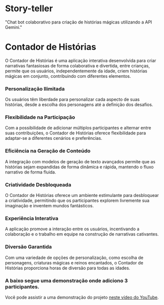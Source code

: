 # Story-teller
"Chat bot colaborativo para criação de histórias mágicas utilizando a API Gemini."

# Contador de Histórias

O Contador de Histórias é uma aplicação interativa desenvolvida para criar narrativas fantasiosas de forma colaborativa e divertida, entre crianças, permite que os usuários, independentemente da idade, criem histórias mágicas em conjunto, contribuindo com diferentes elementos.
### Personalização Ilimitada
Os usuários têm liberdade para personalizar cada aspecto de suas histórias, desde a escolha dos personagens até a definição dos desafios.
### Flexibilidade na Participação
Com a possibilidade de adicionar múltiplos participantes e alternar entre suas contribuições, o Contador de Histórias oferece flexibilidade para adaptar-se a diferentes cenários e preferências.
### Eficiência na Geração de Conteúdo
A integração com modelos de geração de texto avançados permite que as histórias sejam expandidas de forma dinâmica e rápida, mantendo o fluxo narrativo de forma fluida.


### Criatividade Desbloqueada
O Contador de Histórias oferece um ambiente estimulante para desbloquear a criatividade, permitindo que os participantes explorem livremente sua imaginação e inventem mundos fantásticos.

### Experiência Interativa
A aplicação promove a interação entre os usuários, incentivando a colaboração e o trabalho em equipe na construção de narrativas cativantes.

### Diversão Garantida
Com uma variedade de opções de personalização, como escolha de personagens, criaturas mágicas e reinos encantados, o Contador de Histórias proporciona horas de diversão para todas as idades.


### A baixo segue uma demonstração onde adiciono 3 participantes.

Você pode assistir a uma demonstração do projeto [neste vídeo do YouTube](https://www.youtube.com/watch?v=6kAomyWRk7U).








